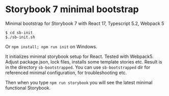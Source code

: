 # Storybook 7 minimal bootstrap
Minimal bootstrap for Storybook 7 with React 17, Typescript 5.2, Webpack 5

    $ cd sb-init
    $./sb-init.sh

Or `npm install; npm run init` on Windows.

It initializes minimal storybook setup for React. Tested with Webpack5. Adjust package.json, lock files, installs some template stories etc.
Result is in the directory `sb-bootstrapped`. You can use `sb-bootstrapped` dir for referenced minimal configuration, for troubleshooting etc.

Then when you type `npm run storybook` you will see the latest minimal functional Storybook.

